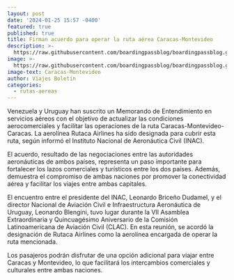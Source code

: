 ```yaml
---
layout: post
date: '2024-01-25 15:57 -0400'
featured: true
published: true
title: Firman acuerdo para operar la ruta aérea Caracas-Montevideo
description: >-
  https://raw.githubusercontent.com/boardingpassblog/boardingpassblog.github.io/main/assets/images/rutaca1.png
image: >-
  https://raw.githubusercontent.com/boardingpassblog/boardingpassblog.github.io/main/assets/images/rutaca1.png
image-text: Caracas-Montevideo
author: Viajes Boletín
categories:
  - rutas-aereas
---
```



Venezuela y Uruguay han suscrito un Memorando de Entendimiento en servicios aéreos con el objetivo de actualizar las condiciones aerocomerciales y facilitar las operaciones de la ruta Caracas-Montevideo-Caracas. La aerolínea Rutaca Airlines ha sido designada para cubrir esta ruta, según informó el Instituto Nacional de Aeronáutica Civil (INAC).

El acuerdo, resultado de las negociaciones entre las autoridades aeronáuticas de ambos países, representa un paso importante para fortalecer los lazos comerciales y turísticos entre los dos países. Además, demuestra el compromiso de ambas naciones por promover la conectividad aérea y facilitar los viajes entre ambas capitales.

El encuentro entre el presidente del INAC, Leonardo Briceño Dudamel, y el director Nacional de Aviación Civil e Infraestructura Aeronáutica de Uruguay, Leonardo Blengini, tuvo lugar durante la VII Asamblea Extraordinaria y Quincuagésimo Aniversario de la Comisión Latinoamericana de Aviación Civil (CLAC). En esta reunión, se acordó la designación de Rutaca Airlines como la aerolínea encargada de operar la ruta mencionada.

Los pasajeros podrán disfrutar de una opción adicional para viajar entre Caracas y Montevideo, lo que facilitará los intercambios comerciales y culturales entre ambas naciones.


